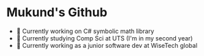 # Mukund's Github

- 🚀 Currently working on C# symbolic math library
- 🏫 Currently studying Comp Sci at UTS (I'm in my second year)
- 🏢 Currently working as a junior software dev at WiseTech global
